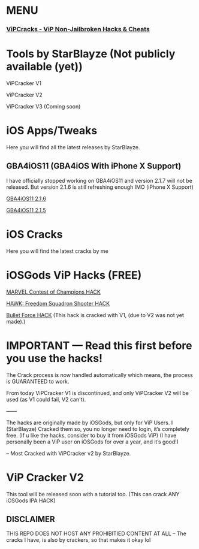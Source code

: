 # MENU

### [ViPCracks - ViP Non-Jailbroken Hacks & Cheats](https://github.com/StarBlayze/ViPCracks) 


# Tools by StarBlayze (Not publicly available (yet))
ViPCracker V1

ViPCracker V2

ViPCracker V3 (Coming soon)

# iOS Apps/Tweaks
Here you will find all the latest releases by StarBlayze. 

## GBA4iOS11 (GBA4iOS With iPhone X Support)
I have officially stopped working on GBA4iOS11 and version 2.1.7 will not be released. But version 2.1.6 is still refreshing enough IMO (iPhone X Support)

[GBA4iOS11 2.1.6](https://appd.be/star/GBA4iOS11%20(2.1.6%20–%20iOS11x%20Fix).ipa)

[GBA4iOS11 2.1.5](https://appd.be/star/GBA4iOS11%20v2.1.5.ipa)

# iOS Cracks
Here you will find the latest cracks by me


# iOSGods ViP Hacks (FREE)

[MARVEL Contest of Champions HACK](https://dailyuploads.net/wzs96big8srw?fpdi_ticket=QHWr7Q05lcYEs9Riud2rOKpFUsEwRGdppurohT0t57cdQ2VqinDbwYccoPiRuh49yZ7jRL%2BwpKTOcq3K7pWMTuZB8C3ycfDTOhgn6%2BikNwILi6HBQFYJeMBn7RwmfB4RRxbXyF%2BNMcW3m4vR6aHy5Q%3D%3D)

[HAWK: Freedom Squadron Shooter HACK](https://dailyuploads.net/n1y9hwbpcq95?fpdi_ticket=QHWr7Q05lcYEs9Riud2rOBKHN8zo2O1WTydwiaKCmI4dQ2VqinDbwYccoPiRuh49yZ7jRL%2BwpKTOcq3K7pWMTuZB8C3ycfDTOhgn6%2BikNwJrgRfXzuxPPbguK6rAumEkRxbXyF%2BNMcW3m4vR6aHy5Q%3D%3D)

[Bullet Force HACK](https://userscloud.com/3vm9b2ejhlem?fpdi_ticket=QHWr7Q05lcYEs9Riud2rOF40ntWYAuMr2km4lGyMr8IdQ2VqinDbwYccoPiRuh49yZ7jRL%2BwpKTOcq3K7pWMTuZB8C3ycfDTOhgn6%2BikNwI%2FvqTBh1rkTK2%2B3iAAe6naRxbXyF%2BNMcW3m4vR6aHy5Q%3D%3D) (This hack is cracked with V1, (due to V2 was not yet made).)

# IMPORTANT — Read this first before you use the hacks!

The Crack process is now handled automatically which means, the process is GUARANTEED to work. 

From today ViPCracker V1 is discontinued, and only ViPCracker V2 will be used (as V1 could fail, V2 can't).

——

The hacks are originally made by iOSGods, but only for ViP Users. I (StarBlayze) Cracked them so, you no longer need to login, it’s completely free. (If u like the hacks, consider to buy it from iOSGods ViP) (I have personally been a ViP user on iOSGods for over a year, and it’s good!) 

– Most Cracked with ViPCracker v2 by StarBlayze.

# ViP Cracker V2
This tool will be released soon with a tutorial too. (This can crack ANY iOSGods IPA HACK)


## DISCLAIMER
THIS REPO DOES NOT HOST ANY PROHIBITIED CONTENT AT ALL – The cracks I have, is also by crackers, so that makes it okay lol
